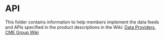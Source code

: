 API
===

This folder contains information to help members implement the data feeds and APIs
specified in the product descriptions in the Wiki: [Data Providers](https://github.com/fintechsandbox/project-sandcastle/wiki/Sandbox-Participants), [CME Group Wiki](https://github.com/fintechsandbox/project-sandcastle/wiki/cme_group)
